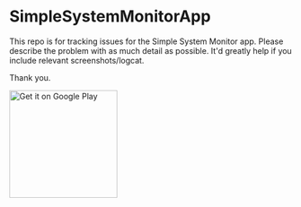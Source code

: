 # SimpleSystemMonitorApp
This repo is for tracking issues for the Simple System Monitor app. 
Please describe the problem with as much detail as possible. It'd greatly help if you include relevant screenshots/logcat. 

Thank you.

<a href='https://play.google.com/store/apps/details?id=com.dp.sysmonitor.app&pcampaignid=MKT-Other-global-all-co-prtnr-py-PartBadge-Mar2515-1'><img alt='Get it on Google Play' src='https://play.google.com/intl/en_us/badges/images/generic/en_badge_web_generic.png' width="192"/></a>
